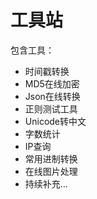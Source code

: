 # 工具站

包含工具：
- 时间戳转换
- MD5在线加密
- Json在线转换
- 正则测试工具
- Unicode转中文
- 字数统计
- IP查询
- 常用进制转换
- 在线图片处理
- 持续补充...